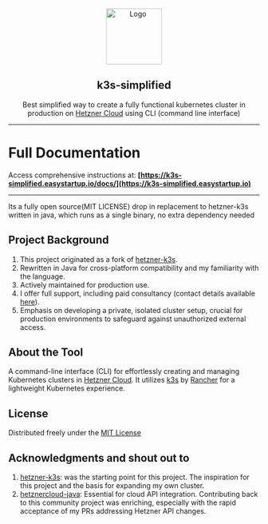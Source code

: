 <!-- PROJECT LOGO -->
<br />
<p align="center">
  <a href="https://github.com/easystartup-io/k3s-simplified">
    <img src="https://github.com/easystartup-io/k3s-simplified/raw/main/docs/static/img/logo.png" alt="Logo" width="112" height="112">

  </a>

<h2 align="center">k3s-simplified</h2>

  <p align="center">
    Best simplified way to create a fully functional kubernetes cluster in production on <a href="https://hetzner.com" target="_blank">Hetzner Cloud</a> using CLI (command line interface) 
  </p>
  <hr />
</p>

# Full Documentation

Access comprehensive instructions at: **[https://k3s-simplified.easystartup.io/docs/](https://k3s-simplified.easystartup.io)**

---

Its a fully open source(MIT LICENSE) drop in replacement to hetzner-k3s written in java, which runs as a single binary, no extra dependency needed


## Project Background

1. This project originated as a fork of [hetzner-k3s](https://github.com/vitobotta/hetzner-k3s).
2. Rewritten in Java for cross-platform compatibility and my familiarity with the language.
3. Actively maintained for production use.
4. I offer full support, including paid consultancy (contact details available [here](https://k3s-simplified.easystartup.io/contact-me)).
5. Emphasis on developing a private, isolated cluster setup, crucial for production environments to safeguard against unauthorized external access.

## About the Tool

A command-line interface (CLI) for effortlessly creating and managing Kubernetes clusters in [Hetzner Cloud](https://www.hetzner.com/cloud). It utilizes [k3s](https://k3s.io/) by [Rancher](https://rancher.com/) for a lightweight Kubernetes experience.

## License

Distributed freely under the [MIT License](https://github.com/easystartup-io/k3s-simplified/blob/main/LICENSE.txt)

## Acknowledgments and shout out to

1. [hetzner-k3s](https://github.com/vitobotta/hetzner-k3s): was the starting point for this project. The inspiration for this project and the basis for expanding my own cluster.
2. [hetznercloud-java](https://github.com/tomsiewert/hetznercloud-java): Essential for cloud API integration. Contributing back to this community project was enriching, especially with the rapid acceptance of my PRs addressing Hetzner API changes.
